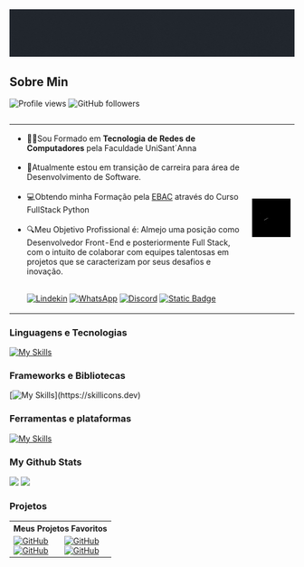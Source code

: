 
  
<div align="center">
<img src="https://github.com/emmanuelmarcosdeoliveira/servidor-estatico/blob/main/ApGitHub.gif" /><br>
</div>

## Sobre Min 

  <table>
  <div align="left">
<img src="https://komarev.com/ghpvc/?username=emmanuelmarcosdeoliveira&color=yellow" alt="Profile views" />
<img alt="GitHub followers" src="https://img.shields.io/github/followers/emmanuelmarcosdeoliveira">
<!--<img alt="GitHub Forks" src="https://img.shields.io/github/forks/emmanuelmarcosdeoliveira/emmanuelmarcosdeoliveira"/>-->
</div>

  <table>
      <tr>
         <td>
          <ul>  
            <li>👨‍🎓Sou Formado em <strong>Tecnologia de Redes de Computadores</a></strong> pela Faculdade UniSant´Anna</li><br>
            <li>🔭Atualmente estou em <strong?>transição de carreira</strong> para área de Desenvolvimento de Software.</li><br>
            <li>💻Obtendo minha Formação pela  <a href="https://ebaconline.com.br/" target="_blank">EBAC</a> através do Curso FullStack Python</li><br>  
            <li>🔍Meu Objetivo Profissional é:</strong> Almejo uma posição como Desenvolvedor Front-End e posteriormente Full Stack, com o intuito de colaborar com equipes talentosas 
                 em projetos que se caracterizam por seus desafios e inovação.</li><br>

[![Lindekin](https://img.shields.io/badge/--path?style=social&logo=Linkedin&logoColor=%230664C1&logoSize=auto&label=Linkedin&labelColor=%23fff&cacheSeconds=https%3A%2F%2Fwww.linkedin.com%2Fin%2Femmanuel-marcos-oliveira%2F)](https://www.linkedin.com/in/emmanuel-marcos-oliveira/)
[![WhatsApp](https://img.shields.io/badge/--path?style=social&logo=WhatsApp&logoColor=%231F3833&logoSize=auto&label=WhatsApp&color=%23fff&cacheSeconds=https%3A%2F%2Fwa.me%2F5511968336094
)](https://wa.me/5511968336094)
[![Discord](https://img.shields.io/badge/--path?style=social&logo=discord&logoSize=auto&label=Discord&color=%23fff&cacheSeconds=https%3A%2F%2Fdiscord.com%2Finvite%2FjabEup5kEr
)](https://discord.com/invite/jabEup5kEr)
<a href="mailto:emmanuelmarcosdeoliveira@gmail.com"><img alt="Static Badge" src="https://img.shields.io/badge/--path?style=social&logo=Gmail&logoSize=auto&label=Gmail&cacheSeconds=--query&link=mailto%3Adev-oliveira%40outlook.com.br%22"> </a>


</ul>
</td>
   <td>
       <img width="350" src="https://github.com/emmanuelmarcosdeoliveira/servidor-estatico/blob/main/Emmanuel%20Oliveira%20(1).gif" />  
   </td>
   </table>
</ul>
</div>   
   
### Linguagens e Tecnologias
   [![My Skills](https://skillicons.dev/icons?i=html,css,js,typescript,sass,less,bootstrap,gulp,figma)](https://skillicons.dev)
    
    
### Frameworks e Bibliotecas             
   [![My Skills](https://skillicons.dev/icons?i=vue,react,nodejs,styledcomponents,tailwind,redux,postgres,vite,)](https://skillicons.dev)

### Ferramentas e plataformas
   [![My Skills](https://skillicons.dev/icons?i=git,vscode,linux,bash,figma,pnpm,yarn,npm,vim,vercel)](https://skillicons.dev)

  

### My Github Stats
      


<a href="https://github-readme-stats.vercel.app/api?username=emmanuelmarcosdeoliveira&show_icons=true&theme=dracula&show=reviews,discussions_started,discussions_answered,prs_merged,prs_merged_percentage"><img height="330" src="https://github-readme-stats.vercel.app/api?username=emmanuelmarcosdeoliveira&show_icons=true&theme=dracula&show=reviews,discussions_started,discussions_answered,prs_merged,prs_merged_percentage"/></a>
<a href="https://github.com/anuraghazra/github-readme-stats"><img height="330" src="https://github-readme-stats.vercel.app/api/top-langs/?username=emmanuelmarcosdeoliveira&theme=dracula&layout=donut-vertical"/></a>




### Projetos

<table aling="center">
<tr>
<tr align="center">
<th  colspan="2">Meus Projetos Favoritos</th>
</tr>
<td>
<div>
<a href="https://github.com/emmanuelmarcosdeoliveira/portfolio-github"><img   alt="GitHub" src="https://github-readme-stats.vercel.app/api/pin/?username=emmanuelmarcosdeoliveira&show_icons=true&theme=dracula&repo=bikcraft"/></a>
</div>
<div>
<a href="https://github.com/emmanuelmarcosdeoliveira/portfolio-github"><img   alt="GitHub" src="https://github-readme-stats.vercel.app/api/pin/?username=emmanuelmarcosdeoliveira&show_icons=true&theme=dracula&repo=to-do_vue_ebac"/></a>
</div>
</td>
<td>
<div>
<a href="https://github.com/emmanuelmarcosdeoliveira/portfolio-github"><img   alt="GitHub" src="https://github-readme-stats.vercel.app/api/pin/?username=emmanuelmarcosdeoliveira&show_icons=true&theme=dracula&repo=animais-fantasticos"/></a>
</div>
<div>
<a href="https://github.com/emmanuelmarcosdeoliveira/portfolio-github"><img   alt="GitHub" src="https://github-readme-stats.vercel.app/api/pin/?username=emmanuelmarcosdeoliveira&show_icons=true&theme=dracula&repo=github-profile"/></a>
</div>
</td>
</tr>
<table>
